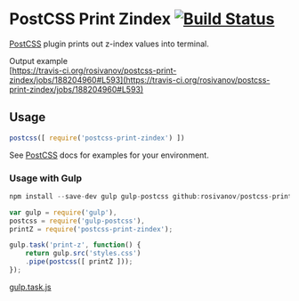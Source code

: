 # PostCSS Print Zindex [![Build Status][ci-img]][ci]

[PostCSS] plugin prints out z-index values into terminal.

[PostCSS]: https://github.com/postcss/postcss
[ci-img]:  https://travis-ci.org/rosivanov/postcss-print-zindex.svg
[ci]:      https://travis-ci.org/rosivanov/postcss-print-zindex

Output example  
[https://travis-ci.org/rosivanov/postcss-print-zindex/jobs/188204960#L593](https://travis-ci.org/rosivanov/postcss-print-zindex/jobs/188204960#L593)

## Usage

```js
postcss([ require('postcss-print-zindex') ])
```

See [PostCSS] docs for examples for your environment.

### Usage with Gulp

```js
npm install --save-dev gulp gulp-postcss github:rosivanov/postcss-print-zindex
```

```js
var gulp = require('gulp'),
postcss = require('gulp-postcss'),
printZ = require('postcss-print-zindex');

gulp.task('print-z', function() {
    return gulp.src('styles.css')
    .pipe(postcss([ printZ ]));
});
```

[gulp.task.js](gulp.task.js)